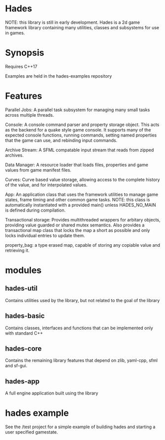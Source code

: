 # Hades

NOTE: this library is still in early development.
Hades is a 2d game framework library containing many utilities, classes and subsystems for use in games.

# Synopsis

Requires C++17

Examples are held in the hades-examples repository

# Features
Parallel Jobs:
A parallel task subsystem for managing many small tasks across multiple threads.

Console:
A console command parser and property storage object. This acts as the backend for a quake style game console. 
It supports many of the expected console functions, running commands, setting named properties that the game can use,
and rebinding input commands.

Archive Stream:
A SFML compatable input stream that reads from zipped archives.

Data Manager:
A resource loader that loads files, properties and game values from game manifest files.

Curves:
Curve based value storage, allowing access to the complete history of the value, and for interpolated values.

App:
An application class that uses the framework utilities to manage game states, frame timing and other common game tasks.
NOTE: this class is automatically instantiated with a provided main() unless HADES_NO_MAIN is defined during compilation.

Transactional storage:
Provides multithreaded wrappers for arbitary objects, providing value guarded or shared mutex semantics.
Also provides a transactional map class that locks the map a short as possible and only locks individual entries to update them.

property_bag: 
a type erased map, capable of storing any copiable value and retrieving it.

# modules

## hades-util
Contains utilities used by the library, but not related to the goal of the library

## hades-basic
Contains classes, interfaces and functions that can be implemented only with standard C++

## hades-core
Contains the remaining library features that depend on zlib, yaml-cpp, sfml and sf-gui.

## hades-app
A full engine application built using the library

# hades example

See the /test project for a simple example of building hades and starting a user specified gamestate.
